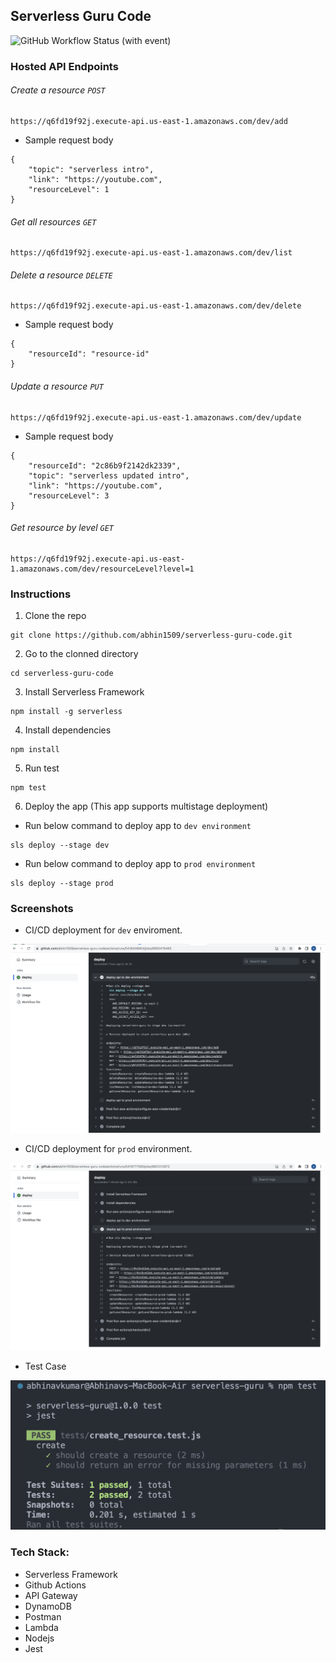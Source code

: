 ## Serverless Guru Code

![GitHub Workflow Status (with event)](https://img.shields.io/github/actions/workflow/status/abhin1509/serverless-guru-code/deploy_app.yml)

### Hosted API Endpoints

###### Create a resource `POST`
```
https://q6fd19f92j.execute-api.us-east-1.amazonaws.com/dev/add
```
- Sample request body
```
{
    "topic": "serverless intro",
    "link": "https://youtube.com",
    "resourceLevel": 1
}
```
###### Get all resources `GET`
```
https://q6fd19f92j.execute-api.us-east-1.amazonaws.com/dev/list
```
###### Delete a resource `DELETE`
```
https://q6fd19f92j.execute-api.us-east-1.amazonaws.com/dev/delete
```
- Sample request body
```
{
    "resourceId": "resource-id"
}
```
###### Update a resource `PUT`
```
https://q6fd19f92j.execute-api.us-east-1.amazonaws.com/dev/update
```
- Sample request body
```
{
    "resourceId": "2c86b9f2142dk2339",
    "topic": "serverless updated intro",
    "link": "https://youtube.com",
    "resourceLevel": 3
}
```
###### Get resource by level `GET`
```
https://q6fd19f92j.execute-api.us-east-1.amazonaws.com/dev/resourceLevel?level=1
```


### Instructions

1. Clone the repo

```
git clone https://github.com/abhin1509/serverless-guru-code.git
```

2. Go to the clonned directory

```
cd serverless-guru-code
```
3. Install Serverless Framework

```
npm install -g serverless
```

4. Install dependencies
```
npm install
```
5. Run test
```
npm test
```
6. Deploy the app (This app supports multistage deployment)
- Run below command to deploy app to `dev environment`
```
sls deploy --stage dev
```
- Run below command to deploy app to `prod environment`
```
sls deploy --stage prod
```

### Screenshots

- CI/CD deployment for `dev` enviroment.

![Dev Env](./screenshots/devDeployment.png)


- CI/CD deployment for `prod` environment.

![Prod Env](./screenshots/prodDeployment.png)

- Test Case

![Test Case](./screenshots/testCase.png)

### Tech Stack:
- Serverless Framework
- Github Actions
- API Gateway
- DynamoDB
- Postman
- Lambda
- Nodejs
- Jest
